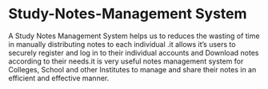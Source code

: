 # Study-Notes-Management System

A Study Notes Management System helps us to reduces the wasting of time in manually distributing notes to each individual .it allows it’s users to securely register and log in to their individual accounts and Download notes according to their needs.it is very useful notes management system for Colleges, School and other Institutes to manage and share their notes in an efficient and effective manner.
